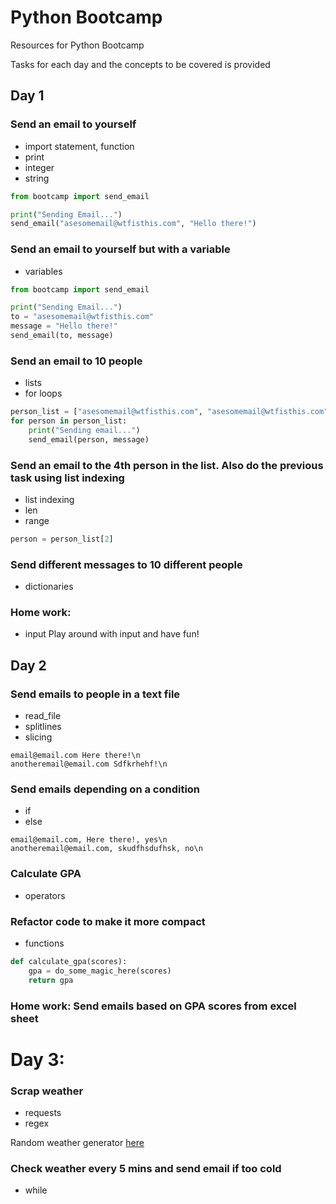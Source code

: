 # Python Bootcamp
Resources for Python Bootcamp

Tasks for each day and the concepts to be covered is provided

## Day 1

### Send an email to yourself
* import statement, function
* print
* integer
* string

```python
from bootcamp import send_email

print("Sending Email...")
send_email("asesomemail@wtfisthis.com", "Hello there!")
```

### Send an email to yourself but with a variable

* variables

```python
from bootcamp import send_email

print("Sending Email...")
to = "asesomemail@wtfisthis.com"
message = "Hello there!"
send_email(to, message)
```

### Send an email to 10 people

* lists
* for loops

```python
person_list = ["asesomemail@wtfisthis.com", "asesomemail@wtfisthis.com", "asesomemail@wtfisthis.com"]
for person in person_list:
    print("Sending email...")
    send_email(person, message)
```

### Send an email to the 4th person in the list. Also do the previous task using list indexing
* list indexing
* len
* range

```python
person = person_list[2]
```

### Send different messages to 10 different people
* dictionaries

### Home work:
* input
Play around with input and have fun!

## Day 2
### Send emails to people in a text file
* read_file
* splitlines
* slicing

```
email@email.com Here there!\n
anotheremail@email.com Sdfkrhehf!\n
```

### Send emails depending on a condition

* if
* else

```
email@email.com, Here there!, yes\n
anotheremail@email.com, skudfhsdufhsk, no\n
```

### Calculate GPA
* operators

### Refactor code to make it more compact
* functions

```python
def calculate_gpa(scores):
    gpa = do_some_magic_here(scores)
    return gpa
```

### Home work: Send emails based on GPA scores from excel sheet

# Day 3:
### Scrap weather
* requests
* regex

Random weather generator [here](http://bootcampmanipal.appspot.com/weather)

### Check weather every 5 mins and send email if too cold
* while


